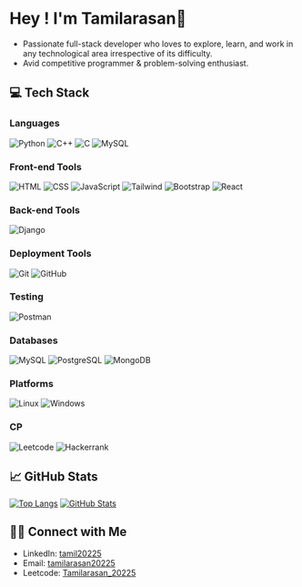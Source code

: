 # Hey ! I'm Tamilarasan👋

+ Passionate full-stack developer who loves to explore, learn, and work in any technological area irrespective of its difficulty. 
+ Avid competitive programmer & problem-solving enthusiast.

## 💻 Tech Stack

### Languages

![Python](https://img.shields.io/badge/Python-FFD43B?style=for-the-badge&logo=python&logoColor=blue)
![C++](https://img.shields.io/badge/C%2B%2B-00599C?style=for-the-badge&logo=c%2B%2B&logoColor=white)
![C](https://img.shields.io/badge/C-00599C?style=for-the-badge&logo=c&logoColor=white)
![MySQL](https://img.shields.io/badge/mysql-%2300f.svg?style=for-the-badge&logo=mysql&logoColor=white)

### Front-end Tools

![HTML](https://img.shields.io/badge/HTML5-E34F26?style=for-the-badge&logo=html5&logoColor=white)
![CSS](https://img.shields.io/badge/CSS3-1572B6?style=for-the-badge&logo=css3&logoColor=white)
![JavaScript](https://img.shields.io/badge/JavaScript-323330?style=for-the-badge&logo=javascript&logoColor=F7DF1E)
![Tailwind](https://img.shields.io/badge/Tailwind_CSS-38B2AC?style=for-the-badge&logo=tailwind-css&logoColor=white)
![Bootstrap](https://img.shields.io/badge/Bootstrap-563D7C?style=for-the-badge&logo=bootstrap&logoColor=white)
![React](https://img.shields.io/badge/React-20232A?style=for-the-badge&logo=react&logoColor=61DAFB) 

### Back-end Tools

![Django](https://img.shields.io/badge/Django-092E20?style=for-the-badge&logo=django&logoColor=green)

### Deployment Tools

![Git](https://img.shields.io/badge/GIT-E44C30?style=for-the-badge&logo=git&logoColor=white)
![GitHub](https://img.shields.io/badge/GitHub-100000?style=for-the-badge&logo=github&logoColor=white)

### Testing

![Postman](	https://img.shields.io/badge/Postman-FF6C37?style=for-the-badge&logo=Postman&logoColor=white)

### Databases

![MySQL](https://img.shields.io/badge/MySQL-005C84?style=for-the-badge&logo=mysql&logoColor=white)
![PostgreSQL](https://img.shields.io/badge/PostgreSQL-316192?style=for-the-badge&logo=postgresql&logoColor=white)
![MongoDB](https://img.shields.io/badge/MongoDB-%234ea94b.svg?style=for-the-badge&logo=mongodb&logoColor=white)

### Platforms

![Linux](https://img.shields.io/badge/Linux-FCC624?style=for-the-badge&logo=linux&logoColor=black)
![Windows](https://img.shields.io/badge/Windows-0078D6?style=for-the-badge&logo=windows&logoColor=white)

### CP
![Leetcode](https://img.shields.io/badge/-LeetCode-FFA116?style=for-the-badge&logo=LeetCode&logoColor=black)
![Hackerrank](https://img.shields.io/badge/-Hackerrank-2EC866?style=for-the-badge&logo=HackerRank&logoColor=white)


## 📈 GitHub Stats

[![Top Langs](https://github-readme-stats.vercel.app/api/top-langs/?username=tamilarasan20225&layout=compact&langs_count=10&hide_progress=true)](https://github.com/Tamilarasan20225)
[![GitHub Stats](https://github-readme-stats.vercel.app/api?username=tamilarasan20225&show_icons=true&theme=tokyonight&rank_icon=github)](https://github.com/Tamilarasan20225)

## 🤝🏻 Connect with Me

- LinkedIn: [tamil20225](https://www.linkedin.com/in/tamil20225/)
- Email: [tamilarasan20225](mailto:tamilarasan20225@gmail.com)
- Leetcode: [Tamilarasan_20225](https://leetcode.com/Tamilarasan_20225/)
